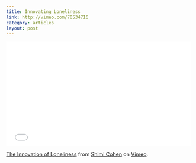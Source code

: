 ```yaml
---
title: Innovating Loneliness
link: http://vimeo.com/70534716
category: articles
layout: post
---
```


<div class="flex-video widescreen">
  <iframe
    src="//player.vimeo.com/video/70534716"
    width="500"
    height="281"
    frameborder="0"
    webkitallowfullscreen
    mozallowfullscreen
    allowfullscreen>
  </iframe>
  <p><a href="http://vimeo.com/70534716">The Innovation of Loneliness</a> from <a href="http://vimeo.com/shimicohen">Shimi Cohen</a> on <a href="https://vimeo.com">Vimeo</a>.</p>
</div>

[1]: http://vimeo.com/70534716
[2]: http://www.ted.com/talks/sherry_turkle_alone_together
